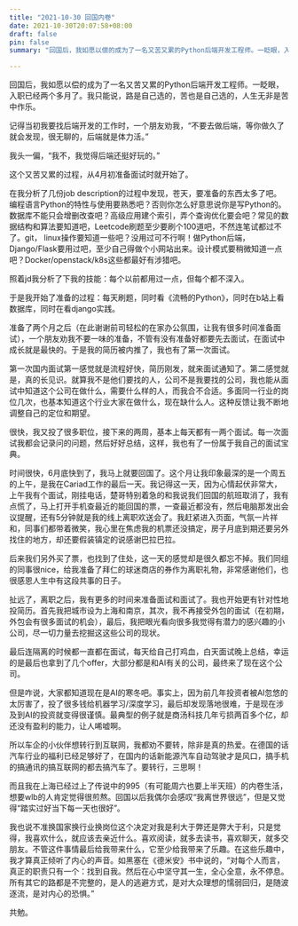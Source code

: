 ```yaml
---
title: "2021-10-30 回国内卷"
date: 2021-10-30T20:07:58+08:00
draft: false
pin: false
summary: "回国后，我如愿以偿的成为了一名又苦又累的Python后端开发工程师。一眨眼，入职已经两个多月了。我只能说，路是自己选的，苦也是自己选的，人生无非是苦中作乐。"

---
```



回国后，我如愿以偿的成为了一名又苦又累的Python后端开发工程师。一眨眼，入职已经两个多月了。我只能说，路是自己选的，苦也是自己选的，人生无非是苦中作乐。

记得当初我要找后端开发的工作时，一个朋友劝我，“不要去做后端，等你做久了就会发现，很无聊的，后端就是体力活。”

我头一偏，“我不，我觉得后端还挺好玩的。”

这个又苦又累的过程，从4月初准备面试时就开始了。

在我分析了几份job description的过程中发现，苍天，要准备的东西太多了吧。编程语言Python的特性与使用要熟悉吧？否则你怎么好意思说你是写Python的。数据库不能只会增删改查吧？高级应用建个索引，弄个查询优化要会吧？常见的数据结构和算法要知道吧，Leetcode刷题至少要刷个100道吧，不然连笔试都过不了。git， linux操作要知道一些吧？没用过可不行啊！做Python后端，Django/Flask要用过吧，至少自己得做个小网站出来。设计模式要稍微知道一点吧？Docker/openstack/k8s这些都最好有涉猎吧。

照着jd我分析了下我的技能：每个以前都用过一点，但每个都不深入。

于是我开始了准备的过程：每天刷题，同时看《流畅的Python》，同时在b站上看数据库，同时在看django实践。

准备了两个月之后（在此谢谢前司轻松的在家办公氛围，让我有很多时间准备面试），一个朋友劝我不要一味的准备，不管有没有准备好都要先去面试，在面试中成长就是最快的。于是我的简历被内推了，我也有了第一次面试。

第一次国内面试第一感觉就是流程好快，简历刚发，就来面试通知了。第二感觉就是，真的长见识。就算我不是他们要找的人，公司不是我要找的公司，我也能从面试中知道这个公司在做什么，需要什么样的人，而我合不合适。多面同一行业的岗位几次，也基本知道这个行业大家在做什么，现在缺什么人。这种反馈让我不断地调整自己的定位和期望。

很快，我又投了很多职位，接下来的两周，基本上每天都有一两个面试。每一次面试我都会记录问的问题，然后好好总结，这样，我也有了一份属于我自己的面试宝典。

时间很快，6月底快到了，我马上就要回国了。这个月让我印象最深的是一个周五的上午，是我在Cariad工作的最后一天。我记得这一天，因为心情起伏非常大，上午我有个面试，刚挂电话，楚哥特别着急的和我说我们回国的航班取消了，我有点慌了，马上打开手机查最近的能回国的票，一查最近都没有，然后电脑那发出会议提醒，还有5分钟就是我的线上离职欢送会了。我赶紧进入页面，气氛一片祥和，同事们都带着微笑，我心里在焦虑我的机票还没搞定，房子月底到期还要另外找住的地方，却还要假装镇定的说感谢巴拉巴拉。

后来我们另外买了票，也找到了住处，这一天的感觉却是很久都忘不掉。我们同组的同事很nice，给我准备了拜仁的球迷商店的券作为离职礼物，非常感谢他们，也很感恩人生中有这段共事的日子。

扯远了，离职之后，我有更多的时间来准备面试和面试了。我也开始更有针对性地投简历。首先我把城市设为上海和南京，其次，我不再接受外包的面试（在初期，外包会有很多面试的机会），最后，我把眼光看向很多我觉得有潜力的感兴趣的小公司，尽一切力量去挖掘这这些公司的现状。

最后连隔离的时候都一直都在面试，每天给自己打鸡血，白天面试晚上总结，幸运的是最后也拿到了几个offer，大部分都是和AI有关的公司，最终来了现在这个公司。

但是咋说，大家都知道现在是AI的寒冬吧。事实上，因为前几年投资者被AI忽悠的太厉害了，投了很多钱给机器学习/深度学习，最后却发现落地很难，于是现在涉及到AI的投资就变得很谨慎。最典型的例子就是商汤科技几年亏损两百多个亿，却还没有盈利的能力，让人唏嘘啊。

所以车企的小伙伴想转行到互联网，我都劝不要转，除非是真的热爱。在德国的话汽车行业的福利已经足够好了，在国内的话新能源汽车自动驾驶才是风口，搞手机的搞通讯的搞互联网的都去搞汽车了。要转行，三思啊！

而且我在上海已经过上了传说中的995（有可能周六也要上半天班）的内卷生活，想要wlb的人肯定觉得很煎熬。回国以后我偶尔会感叹“我离世界很远”，但是又觉得“踏实过好当下每一天也很好”。

我也说不准换国家换行业换岗位这个决定对我是利大于弊还是弊大于利，只是觉得，我喜欢什么，就应该去亲近什么。喜欢阅读，就多去读书，喜欢聊天，就多交朋友。不管这件事情最后给我带来什么，它至少给我带来了乐趣。在这些乐趣中，我才算真正倾听了内心的声音。如黑塞在《德米安》书中说的，“对每个人而言，真正的职责只有一个：找到自我。然后在心中坚守其一生，全心全意，永不停息。所有其它的路都是不完整的，是人的逃避方式，是对大众理想的懦弱回归，是随波逐流，是对内心的恐惧。”

共勉。
